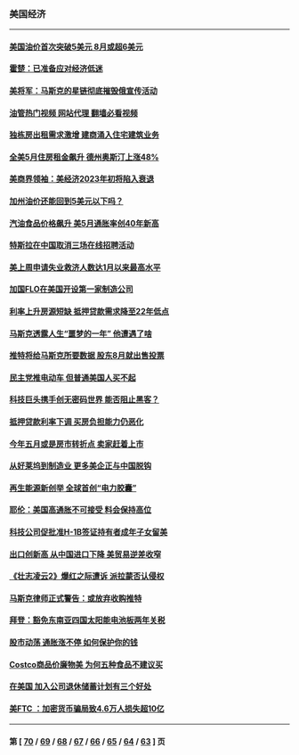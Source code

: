 ### 美国经济
---
#### [美国油价首次突破5美元 8月或超6美元](../../pages/ncid1078158/n13757282.md?06121645) 
#### [霍楚：已准备应对经济低迷](../../pages/ncid1078158/n13757023.md?06121645) 
#### [美将军：马斯克的星链彻底摧毁俄宣传活动](../../pages/ncid1078158/n13756893.md?06121645) 
#### [油管热门视频 网站代理 翻墙必看视频](http://209.222.30.114:81/youtube.html?06121645)
#### [独栋房出租需求激增 建商涌入住宅建筑业务](../../pages/ncid1078158/n13756830.md?06121645) 
#### [全美5月住房租金飙升 德州奥斯汀上涨48%](../../pages/ncid1078158/n13756873.md?06121645) 
#### [美商界领袖：美经济2023年初将陷入衰退](../../pages/ncid1078158/n13756828.md?06121645) 
#### [加州油价还能回到5美元以下吗？](../../pages/ncid1078158/n13756819.md?06121645) 
#### [汽油食品价格飙升 美5月通胀率创40年新高](../../pages/ncid1078158/n13756708.md?06121645) 
#### [特斯拉在中国取消三场在线招聘活动](../../pages/ncid1078158/n13756628.md?06121645) 
#### [美上周申请失业救济人数达1月以来最高水平](../../pages/ncid1078158/n13755909.md?06121645) 
#### [加国FLO在美国开设第一家制造公司](../../pages/ncid1078158/n13755921.md?06121645) 
#### [利率上升房源短缺 抵押贷款需求降至22年低点](../../pages/ncid1078158/n13755271.md?06121645) 
#### [马斯克透露人生“噩梦的一年” 他遭遇了啥](../../pages/ncid1078158/n13755211.md?06121645) 
#### [推特将给马斯克所要数据 股东8月就出售投票](../../pages/ncid1078158/n13755165.md?06121645) 
#### [民主党推电动车 但普通美国人买不起](../../pages/ncid1078158/n13754574.md?06121645) 
#### [科技巨头携手创无密码世界 能否阻止黑客？](../../pages/ncid1078158/n13755124.md?06121645) 
#### [抵押贷款利率下调 买房负担能力仍恶化](../../pages/ncid1078158/n13754778.md?06121645) 
#### [今年五月或是房市转折点 卖家赶着上市](../../pages/ncid1078158/n13754747.md?06121645) 
#### [从好莱坞到制造业 更多美企正与中国脱钩](../../pages/ncid1078158/n13754651.md?06121645) 
#### [再生能源新创举 全球首创“电力胶囊”](../../pages/ncid1078158/n13754495.md?06121645) 
#### [耶伦：美国高通胀不可接受 料会保持高位](../../pages/ncid1078158/n13754467.md?06121645) 
#### [科技公司促批准H-1B签证持有者成年子女留美](../../pages/ncid1078158/n13754384.md?06121645) 
#### [出口创新高 从中国进口下降 美贸易逆差收窄](../../pages/ncid1078158/n13754360.md?06121645) 
#### [《壮志凌云2》爆红之际遭诉 派拉蒙否认侵权](../../pages/ncid1078158/n13754137.md?06121645) 
#### [马斯克律师正式警告：或放弃收购推特](../../pages/ncid1078158/n13753548.md?06121645) 
#### [拜登：豁免东南亚四国太阳能电池板两年关税](../../pages/ncid1078158/n13753566.md?06121645) 
#### [股市动荡 通胀涨不停 如何保护你的钱](../../pages/ncid1078158/n13751379.md?06121645) 
#### [Costco商品价廉物美 为何五种食品不建议买](../../pages/ncid1078158/n13752382.md?06121645) 
#### [在美国 加入公司退休储蓄计划有三个好处](../../pages/ncid1078158/n13752410.md?06121645) 
#### [美FTC ：加密货币骗局致4.6万人损失超10亿](../../pages/ncid1078158/n13751956.md?06121645) 

---
#### 第 [ [70](./70.md?06121645) / [69](./69.md?06121645) / [68](./68.md?06121645) / [67](./67.md?06121645) / [66](./66.md?06121645) / [65](./65.md?06121645) / [64](./64.md?06121645) / [63](./63.md?06121645) ] 页
